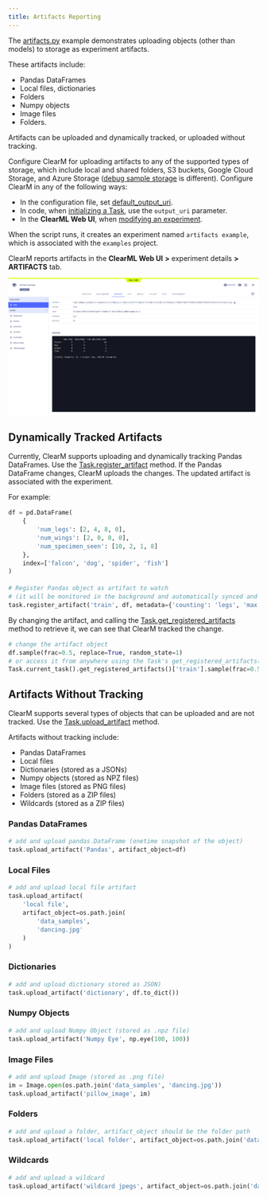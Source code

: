```yaml
---
title: Artifacts Reporting
---
```


The [artifacts.py](https://github.com/allegroai/clearml/blob/master/examples/reporting/artifacts.py) example demonstrates 
uploading objects (other than models) to storage as experiment artifacts. 

These artifacts include: 
* Pandas DataFrames 
* Local files, dictionaries
* Folders
* Numpy objects
* Image files
* Folders. 
  
Artifacts can be uploaded and dynamically tracked, or uploaded without tracking. 

<a name="configure_artifact_storage" class="tr_top_negative"></a>

Configure ClearM for uploading artifacts to any of the supported types of storage, which include local and shared folders, 
S3 buckets, Google Cloud Storage, and Azure Storage ([debug sample storage](../../references/sdk/logger.md#set_default_upload_destination) 
is different). Configure ClearM in any of the following ways:

* In the configuration file, set [default_output_uri](../../configs/clearml_conf.md#sdkdevelopment).
* In code, when [initializing a Task](../../references/sdk/task.md#taskinit), use the `output_uri` parameter.
* In the **ClearML Web UI**, when [modifying an experiment](../../webapp/webapp_exp_tuning.md#output-destination).

When the script runs, it creates an experiment named `artifacts example`, which is associated with the `examples` project. 

ClearM reports artifacts in the **ClearML Web UI** **>** experiment details **>** **ARTIFACTS** tab.

![image](../../img/examples_reporting_03.png)

## Dynamically Tracked Artifacts

Currently, ClearM supports uploading and dynamically tracking Pandas DataFrames. Use the [Task.register_artifact](../../references/sdk/task.md#register_artifact)
method. If the Pandas DataFrame changes, ClearM uploads the changes. The updated artifact is associated with the experiment.

For example:

```python
df = pd.DataFrame(
    {
        'num_legs': [2, 4, 8, 0],
        'num_wings': [2, 0, 0, 0],
        'num_specimen_seen': [10, 2, 1, 8]
    },
    index=['falcon', 'dog', 'spider', 'fish']
)

# Register Pandas object as artifact to watch
# (it will be monitored in the background and automatically synced and uploaded)
task.register_artifact('train', df, metadata={'counting': 'legs', 'max legs': 69}))
```

By changing the artifact, and calling the [Task.get_registered_artifacts](../../references/sdk/task.md#get_registered_artifacts) 
method to retrieve it, we can see that ClearM tracked the change.

```python
# change the artifact object
df.sample(frac=0.5, replace=True, random_state=1)
# or access it from anywhere using the Task's get_registered_artifacts()
Task.current_task().get_registered_artifacts()['train'].sample(frac=0.5, replace=True, random_state=1)
```

## Artifacts Without Tracking

ClearM supports several types of objects that can be uploaded and are not tracked. Use the [Task.upload_artifact](../../references/sdk/task.md#upload_artifact) 
method. 

Artifacts without tracking include:

* Pandas DataFrames
* Local files
* Dictionaries (stored as a JSONs)
* Numpy objects (stored as NPZ files)
* Image files (stored as PNG files)
* Folders (stored as a ZIP files)
* Wildcards (stored as a ZIP files)

### Pandas DataFrames
```python
# add and upload pandas.DataFrame (onetime snapshot of the object)
task.upload_artifact('Pandas', artifact_object=df)
```

### Local Files

```python
# add and upload local file artifact
task.upload_artifact(
    'local file', 
    artifact_object=os.path.join(
        'data_samples',
        'dancing.jpg'
    )
)
```

### Dictionaries
```python
# add and upload dictionary stored as JSON)
task.upload_artifact('dictionary', df.to_dict())
```
    
### Numpy Objects
```python
# add and upload Numpy Object (stored as .npz file)
task.upload_artifact('Numpy Eye', np.eye(100, 100))
```
    
### Image Files
```python
# add and upload Image (stored as .png file)
im = Image.open(os.path.join('data_samples', 'dancing.jpg'))
task.upload_artifact('pillow_image', im)
```
    
### Folders
```python
# add and upload a folder, artifact_object should be the folder path
task.upload_artifact('local folder', artifact_object=os.path.join('data_samples'))
```

### Wildcards
```python
# add and upload a wildcard
task.upload_artifact('wildcard jpegs', artifact_object=os.path.join('data_samples', '*.jpg'))
```
    